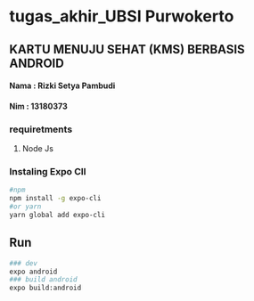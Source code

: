# tugas_akhir_UBSI Purwokerto
## KARTU MENUJU SEHAT (KMS) BERBASIS ANDROID
#### Nama : Rizki Setya Pambudi
#### Nim : 13180373

### requiretments
1. Node Js

### Instaling Expo ClI
```bash
#npm
npm install -g expo-cli
#or yarn
yarn global add expo-cli
```


## Run
```bash
### dev
expo android
### build android
expo build:android
```
